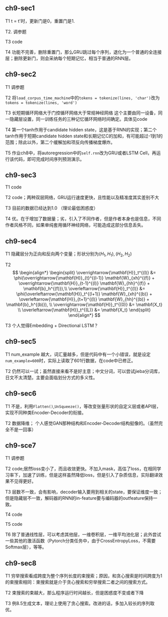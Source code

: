 ## ch9-sec1
T1
t = t'时，更新门是0，重置门是1.

T2.
调参题

T3
code

T4
功能不完善，删除重置门，那么GRU跳过每个序列，退化为一个普通的全连接层；删除更新门，则会采纳每个短期记忆，相当于普通的RNN层。

## ch9-sec2
T1
调参题

T2
将`load_corpus_time_machine`中的`tokens = tokenize(lines, 'char')`改为`tokens = tokenize(lines, 'word')`

T3
长短期循环网络大于门控循环网络大于常规神经网络
这个主要由同一设备，同一隐藏层设置，同一训练任务的三种记忆循环网络时间确定。具体见code

T4
第一个tanh作用于candidate hidden state，这是基于RNN的实现；第二个tanh作用于短期candidate hidden state和长期记忆C的加和，有可能超过-1到1的范围；除此以外，第二个缓解加和项反向传播梯度爆炸。

T5
作业ch8中，将autoregression中的`self.rnn`改为GRU或者LSTM Cell，再运行该代码，即可完成时间序列预测演示。

## ch9-sec3
T1
code

T2
code；两种双层网络，GRU运行速度更快，且性能以及精准度其实差别不大

T3
目前的数据已经达到1.0 （理论最低困惑度）

T4
优。在于增加了数据量；劣，引入了不同作者，但是作者本身也是信息，不同作者风格不同，如果单纯套用循环神经网络，可能造成这部分信息丢失。

## ch9-sec4
T1
隐藏层分为正向和反向两个变量；形状分别为$(H_1, H_1),(H_2, H_2)$

T2
$$
\begin{align*} 
\begin{split}
\overrightarrow{\mathbf{H}}_t^{(l)} &= \phi(\overrightarrow{\mathbf{H}}_{t}^{(l-1)} \mathbf{W}_{xh}^{(f)} + \overrightarrow{\mathbf{H}}_{t-1}^{(l)} \mathbf{W}_{hh}^{(f)} + \mathbf{b}_h^{(f)}),\\ 
\overleftarrow{\mathbf{H}}_t^{(l)} &= \phi(\overleftarrow{\mathbf{H}}_t^{(l+1)} \mathbf{W}_{xh}^{(b)} + \overleftarrow{\mathbf{H}}_{t+1}^{(l)} \mathbf{W}_{hh}^{(b)} + \mathbf{b}_h^{(b)}), \\
\overrightarrow{\mathbf{H}}_t^{(0)} &= \mathbf{X_t} \\
\overleftarrow{\mathbf{H}}_t^{(L)} &= \mathbf{X_t} 
\end{split}
\end{align*}
$$

T3
个人觉得Embedding + Directional LSTM？ 

## ch9-sec5
T1
num_example 越大，词汇量越多，但是代码中有一个小错误，就是设定`num_example=600`时，实际上读取了601行数据，在code中已修正。

T2
仍然可以一试；虽然直接来看不是好主意；中文分词，可以尝试jieba分词库，日文不太清楚。主要会面临划分方式的多义性。

## ch9-sec6
T1
不是，利用`Flatten()`,`UnSqueeze()`，等改变张量形状的自定义层或者API层，实现不同种类Encoder-Decoder的衔接。

T2
数据降维； 个人感觉GAN那种结构和Encoder-Decoder结构挺像的。（虽然完全不是一回事）

## ch9-sce7
T1
调参题

T2
code;居然loss变小了，而且收敛更快。不加入mask，高估了loss，在相同学习率下，加速了训练，但是这样虽然降低loss，但是引入了杂质信息，实际翻译效果不见得更好。

T3
层数不一致，会有影响，decoder输入要用到相关的state，要保证维度一致；但是隐藏层不一致，解码器的RNN的in-feature要与编码器的outfeature保持一致。

T4
code

T5
code

T6
除了普通线性层，可以考虑其他层，一维卷积层，一维平均池化层；此外尝试一些其他的激活函数（Pytorch分类任务中，由于CrossEntropyLoss，不需要Softmax层），等等。

## ch9-sec8
T1
穷举搜索看成跨度为整个序列长度的束搜索；原因，和贪心搜索是时间跨度为1的束搜索相同：束搜索就是介于贪心搜索和穷举搜索二者之间的搜索方式。

T2
束搜索的束越大，那么程序运行时间越长，但是困惑度不变或者下降

T3
例8.5生成文本，理论上使用了贪心搜索。改进的话，多加入较长的序列取优。
